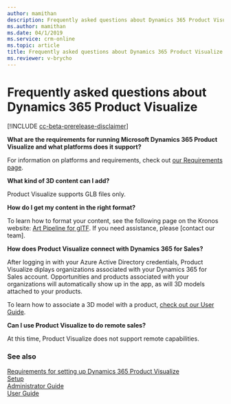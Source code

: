 ```yaml
---
author: mamithan
description: Frequently asked questions about Dynamics 365 Product Visualize
ms.author: mamithan
ms.date: 04/1/2019
ms.service: crm-online
ms.topic: article
title: Frequently asked questions about Dynamics 365 Product Visualize
ms.reviewer: v-brycho
---
```


# Frequently asked questions about Dynamics 365 Product Visualize

[!INCLUDE [cc-beta-prerelease-disclaimer](../includes/cc-beta-prerelease-disclaimer.md)]

**What are the requirements for running Microsoft Dynamics 365 Product Visualize and what platforms does it support?**

For information on platforms and requirements, check out [our Requirements page](requirements.md).

**What kind of 3D content can I add?**

Product Visualize supports GLB files only.

**How do I get my content in the right format?**

To learn how to format your content, see the following page on the Kronos website: [Art Pipeline for glTF](https://go.microsoft.com/fwlink/p/?linkid=2083000). If you need assistance, please [contact our team].

**How does Product Visualize connect with Dynamics 365 for Sales?**

After logging in with your Azure Active Directory credentials, Product Visualize diplays organizations associated with your Dynamics 365 for Sales account. Opportunities and products associated with your organizations will automatically show up in the app, as will 3D models attached to your products.

To learn how to associate a 3D model with a product, [check out our User Guide](user-guide.md).
	
**Can I use Product Visualize to do remote sales?**

At this time, Product Visualize does not support remote capabilities.

### See also

[Requirements for setting up Dynamics 365 Product Visualize](requirements.md)<br>
[Setup](setup.md)<br>
[Administrator Guide](admin-guide.md)<br>
[User Guide](user-guide.md)<br>
